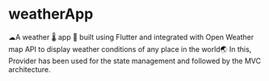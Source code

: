 # weatherApp
☁A weather 🌡 app 📱 built using Flutter and integrated with Open Weather map API to display weather conditions of any place in the world🌏  In this, Provider has been used for the state management and followed by the MVC architecture.
